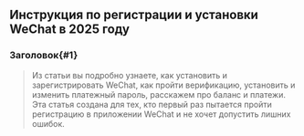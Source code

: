 ## Инструкция по регистрации и установки WeChat в 2025 году
### Заголовок{#1}
> Из статьи вы подробно узнаете, как установить и зарегистрировать WeChat, как пройти верификацию, установить и изменить платежный пароль, расскажем про баланс и платежи.    
Эта статья создана для тех, кто первый раз пытается пройти регистрацию в приложении WeChat и не хочет допустить лишних ошибок.
<!--stackedit_data:
eyJoaXN0b3J5IjpbNDE3MzcyNjY3XX0=
-->